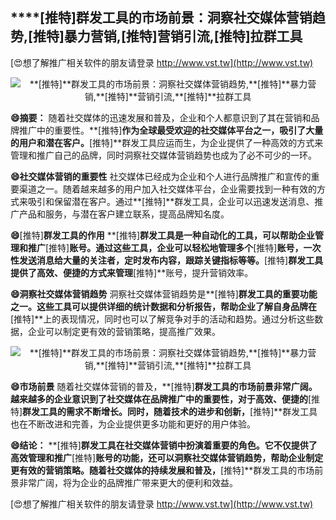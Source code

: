 ## ****[推特]**群发工具的市场前景：洞察社交媒体营销趋势,**[推特]**暴力营销,**[推特]**营销引流,**[推特]**拉群工具**

[😍想了解推广相关软件的朋友请登录 http://www.vst.tw](http://www.vst.tw)

 <center><img src="https://vst.tw/MP4/tuiguang/png/8.png" alt="**[推特]**群发工具的市场前景：洞察社交媒体营销趋势,**[推特]**暴力营销,**[推特]**营销引流,**[推特]**拉群工具"></center>

**😄摘要：**
随着社交媒体的迅速发展和普及，企业和个人都意识到了其在营销和品牌推广中的重要性。**[推特]**作为全球最受欢迎的社交媒体平台之一，吸引了大量的用户和潜在客户。**[推特]**群发工具应运而生，为企业提供了一种高效的方式来管理和推广自己的品牌，同时洞察社交媒体营销趋势也成为了必不可少的一环。

**😄社交媒体营销的重要性**
社交媒体已经成为企业和个人进行品牌推广和宣传的重要渠道之一。随着越来越多的用户加入社交媒体平台，企业需要找到一种有效的方式来吸引和保留潜在客户。通过**[推特]**群发工具，企业可以迅速发送消息、推广产品和服务，与潜在客户建立联系，提高品牌知名度。

**😄**[推特]**群发工具的作用**
**[推特]**群发工具是一种自动化的工具，可以帮助企业管理和推广**[推特]**账号。通过这些工具，企业可以轻松地管理多个**[推特]**账号，一次性发送消息给大量的关注者，定时发布内容，跟踪关键指标等等。**[推特]**群发工具提供了高效、便捷的方式来管理**[推特]**账号，提升营销效率。

**😄洞察社交媒体营销趋势**
洞察社交媒体营销趋势是**[推特]**群发工具的重要功能之一。这些工具可以提供详细的统计数据和分析报告，帮助企业了解自身品牌在**[推特]**上的表现情况，同时也可以了解竞争对手的活动和趋势。通过分析这些数据，企业可以制定更有效的营销策略，提高推广效果。

 <center><img src="https://vst.tw/MP4/tuiguang/png/1.png" alt="**[推特]**群发工具的市场前景：洞察社交媒体营销趋势,**[推特]**暴力营销,**[推特]**营销引流,**[推特]**拉群工具"></center>

**😄市场前景**
随着社交媒体营销的普及，**[推特]**群发工具的市场前景非常广阔。越来越多的企业意识到了社交媒体在品牌推广中的重要性，对于高效、便捷的**[推特]**群发工具的需求不断增长。同时，随着技术的进步和创新，**[推特]**群发工具也在不断改进和完善，为企业提供更多功能和更好的用户体验。

**😄结论：**
**[推特]**群发工具在社交媒体营销中扮演着重要的角色。它不仅提供了高效管理和推广**[推特]**账号的功能，还可以洞察社交媒体营销趋势，帮助企业制定更有效的营销策略。随着社交媒体的持续发展和普及，**[推特]**群发工具的市场前景非常广阔，将为企业的品牌推广带来更大的便利和效益。

[😍想了解推广相关软件的朋友请登录 http://www.vst.tw](http://www.vst.tw)



